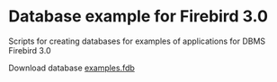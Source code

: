 # Database example for Firebird 3.0

Scripts for creating databases for examples of applications for DBMS Firebird 3.0

Download database [examples.fdb](https://github.com/sim1984/example-db_3_0/releases/download/1.0/examples.fdb)

